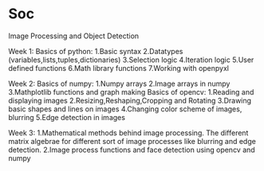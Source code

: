 # Soc
Image Processing and Object Detection

Week 1:
Basics of python: 1.Basic syntax
2.Datatypes (variables,lists,tuples,dictionaries)
3.Selection logic
4.Iteration logic
5.User defined functions
6.Math library functions
7.Working with openpyxl

Week 2:
Basics of numpy: 1.Numpy arrays
2.Image arrays in numpy
3.Mathplotlib functions and graph making
Basics of opencv: 1.Reading and displaying images
2.Resizing,Reshaping,Cropping and Rotating
3.Drawing basic shapes and lines on images
4.Changing color scheme of images, blurring
5.Edge detection in images

Week 3:
1.Mathematical methods behind image processing. The different matrix algebrae for different sort of image processes like blurring and edge detection.
2.Image process functions and face detection using opencv and numpy
